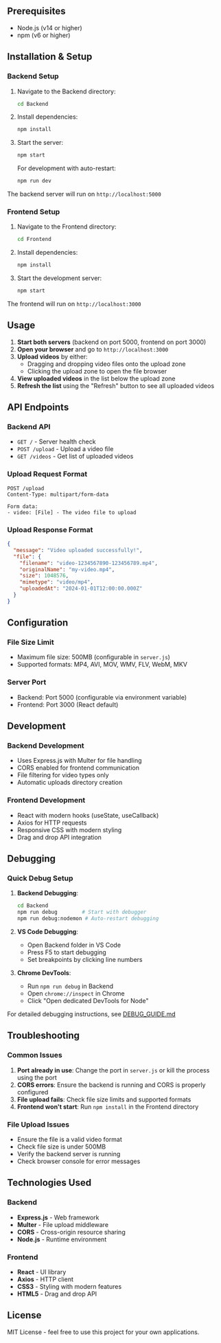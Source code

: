 ## Prerequisites

- Node.js (v14 or higher)
- npm (v6 or higher)

## Installation & Setup

### Backend Setup

1. Navigate to the Backend directory:
   ```bash
   cd Backend
   ```

2. Install dependencies:
   ```bash
   npm install
   ```

3. Start the server:
   ```bash
   npm start
   ```
   
   For development with auto-restart:
   ```bash
   npm run dev
   ```

The backend server will run on `http://localhost:5000`

### Frontend Setup

1. Navigate to the Frontend directory:
   ```bash
   cd Frontend
   ```

2. Install dependencies:
   ```bash
   npm install
   ```

3. Start the development server:
   ```bash
   npm start
   ```

The frontend will run on `http://localhost:3000`

## Usage

1. **Start both servers** (backend on port 5000, frontend on port 3000)
2. **Open your browser** and go to `http://localhost:3000`
3. **Upload videos** by either:
   - Dragging and dropping video files onto the upload zone
   - Clicking the upload zone to open the file browser
4. **View uploaded videos** in the list below the upload zone
5. **Refresh the list** using the "Refresh" button to see all uploaded videos

## API Endpoints

### Backend API

- `GET /` - Server health check
- `POST /upload` - Upload a video file
- `GET /videos` - Get list of uploaded videos

### Upload Request Format

```
POST /upload
Content-Type: multipart/form-data

Form data:
- video: [File] - The video file to upload
```

### Upload Response Format

```json
{
  "message": "Video uploaded successfully!",
  "file": {
    "filename": "video-1234567890-123456789.mp4",
    "originalName": "my-video.mp4",
    "size": 1048576,
    "mimetype": "video/mp4",
    "uploadedAt": "2024-01-01T12:00:00.000Z"
  }
}
```

## Configuration

### File Size Limit
- Maximum file size: 500MB (configurable in `server.js`)
- Supported formats: MP4, AVI, MOV, WMV, FLV, WebM, MKV

### Server Port
- Backend: Port 5000 (configurable via environment variable)
- Frontend: Port 3000 (React default)

## Development

### Backend Development
- Uses Express.js with Multer for file handling
- CORS enabled for frontend communication
- File filtering for video types only
- Automatic uploads directory creation

### Frontend Development
- React with modern hooks (useState, useCallback)
- Axios for HTTP requests
- Responsive CSS with modern styling
- Drag and drop API integration

## Debugging

### Quick Debug Setup

1. **Backend Debugging**:
   ```bash
   cd Backend
   npm run debug        # Start with debugger
   npm run debug:nodemon # Auto-restart debugging
   ```

2. **VS Code Debugging**:
   - Open Backend folder in VS Code
   - Press F5 to start debugging
   - Set breakpoints by clicking line numbers

3. **Chrome DevTools**:
   - Run `npm run debug` in Backend
   - Open `chrome://inspect` in Chrome
   - Click "Open dedicated DevTools for Node"

For detailed debugging instructions, see [DEBUG_GUIDE.md](./DEBUG_GUIDE.md)

## Troubleshooting

### Common Issues

1. **Port already in use**: Change the port in `server.js` or kill the process using the port
2. **CORS errors**: Ensure the backend is running and CORS is properly configured
3. **File upload fails**: Check file size limits and supported formats
4. **Frontend won't start**: Run `npm install` in the Frontend directory

### File Upload Issues

- Ensure the file is a valid video format
- Check file size is under 500MB
- Verify the backend server is running
- Check browser console for error messages

## Technologies Used

### Backend
- **Express.js** - Web framework
- **Multer** - File upload middleware
- **CORS** - Cross-origin resource sharing
- **Node.js** - Runtime environment

### Frontend
- **React** - UI library
- **Axios** - HTTP client
- **CSS3** - Styling with modern features
- **HTML5** - Drag and drop API

## License

MIT License - feel free to use this project for your own applications.
